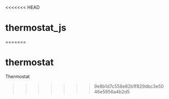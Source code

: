 <<<<<<< HEAD
# thermostat_js
=======
# thermostat
Thermostat
>>>>>>> 9e8b1d7c558e82b1f829dbc3e5046e5956a4b2d5
